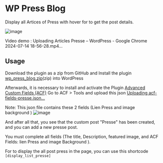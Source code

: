 
# WP Press Blog

Display all Artices of Press with hover for to get the post details.

![image](https://github.com/user-attachments/assets/153d24f9-096f-45da-9da2-7036dd406b04)

Video demo :
Uploading Articles Presse – WordPress - Google Chrome 2024-07-14 18-56-28.mp4…


## Usage 

Download the plugin as a zip from GitHub and Install the plugin [wp_press_blog.zip](https://github.com/user-attachments/files/16228286/wp_press_blog.zip)(zip) into WordPress

Afterwards, it is necessary to install and activate the Plugin [Advanced Custom Fields (ACF)][1] 
Go to ACF > Tools and upload this json [Uploading acf-fields-presse.json…]()

Note: This json file contains these 2 fields (Lien Press and image background )
![image](https://github.com/user-attachments/assets/8f2be366-383a-4c94-a1c5-33f79968e25f)


And after all that, you see that the custom post "Presse" has been created, and you can add a new presse post.

You must complete all fields (The title, Description, featured image, and ACF Fields: lien Press and image Background ).

For to display the all post press in the page, you can use this shortcode `[display_list_presse]`



[1]: https://wordpress.org/plugins/advanced-custom-fields/      
